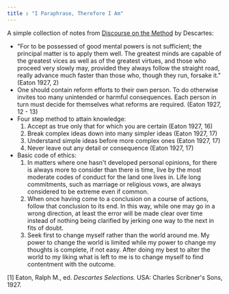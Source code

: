 ```yaml
---
title : "I Paraphrase, Therefore I Am"
---
```


A simple collection of notes from [Discourse on the Method][1] by Descartes:

 * "For to be possessed of good mental powers is not sufficient; the principal matter is to apply them well. The greatest minds are capable of the greatest vices as well as of the greatest virtues, and those who proceed very slowly may, provided they always follow the straight road, really advance much faster than those who, though they run, forsake it." (Eaton 1927, 2)
 * One should contain reform efforts to their own person. To do otherwise invites too many unintended or harmful consequences. Each person in turn must decide for themselves what reforms are required. (Eaton 1927, 12 - 13)
 * Four step method to attain knowledge:
    1. Accept as true only that for which you are certain (Eaton 1927, 16)
    2. Break complex ideas down into many simpler ideas (Eaton 1927, 17)
    3. Understand simple ideas before more complex ones (Eaton 1927, 17)
    4. Never leave out any detail or consequence (Eaton 1927, 17)  
 * Basic code of ethics:
    1. In matters where one hasn't developed personal opinions, for there is always more to consider than there is time, live by the most moderate codes of conduct for the land one lives in. Life long commitments, such as marriage or religious vows, are always considered to be extreme even if common.
    2. When once having come to a conclusion on a course of actions, follow that conclusion to its end. In this way, while one may go in a wrong direction, at least the error will be made clear over time instead of nothing being clarified by jerking one way to the next in fits of doubt.
    3. Seek first to change myself rather than the world around me. My power to change the world is limited while my power to change my thoughts is complete, if not easy. After doing my best to alter the world to my liking what is left to me is to change myself to find contentment with the outcome.

\[1\] Eaton, Ralph M., ed. *Descartes Selections.* USA: Charles Scribner's Sons, 1927. 

[1]: https://en.wikipedia.org/wiki/Discourse_on_the_Method
